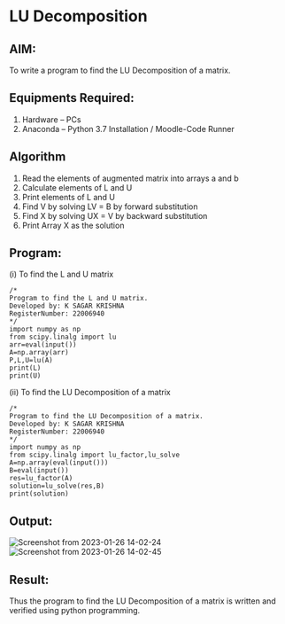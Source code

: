 # LU Decomposition 

## AIM:
To write a program to find the LU Decomposition of a matrix.

## Equipments Required:
1. Hardware – PCs
2. Anaconda – Python 3.7 Installation / Moodle-Code Runner

## Algorithm
1. Read the elements of augmented matrix into arrays a and b
2. Calculate elements of L and U
3. Print elements of L and U 
4. Find V by solving LV = B by forward substitution 
5. Find X by solving UX = V by backward substitution
6. Print Array X as the solution

## Program:
(i) To find the L and U matrix
```
/*
Program to find the L and U matrix.
Developed by: K SAGAR KRISHNA
RegisterNumber: 22006940
*/
import numpy as np  
from scipy.linalg import lu
arr=eval(input())
A=np.array(arr)
P,L,U=lu(A)
print(L)
print(U)

```
(ii) To find the LU Decomposition of a matrix
```
/*
Program to find the LU Decomposition of a matrix.
Developed by: K SAGAR KRISHNA
RegisterNumber: 22006940
*/
import numpy as np
from scipy.linalg import lu_factor,lu_solve
A=np.array(eval(input()))
B=eval(input())
res=lu_factor(A)
solution=lu_solve(res,B)
print(solution)

```

## Output:
![Screenshot from 2023-01-26 14-02-24](https://user-images.githubusercontent.com/121165786/214792019-077c3a91-af15-4d8e-93c2-f038e2039667.png)
![Screenshot from 2023-01-26 14-02-45](https://user-images.githubusercontent.com/121165786/214792041-ab5d5e71-1a1d-4d53-93ae-d1d0565d4c4a.png)



## Result:
Thus the program to find the LU Decomposition of a matrix is written and verified using python programming.

